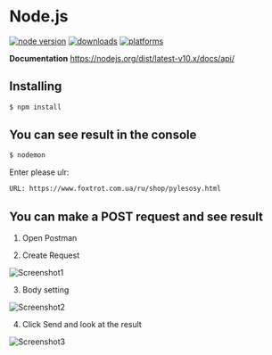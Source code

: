# Node.js

[![node version](https://img.shields.io/badge/node-v3.5.2-green.svg)](https://nodejs.org/uk/)
[![downloads](https://img.shields.io/badge/downloads-1.9M%2FY-brightgreen.svg)](https://npm-stat.com/charts.html?package=node&from=2017-12-24&to=2018-12-24)
[![platforms](https://img.shields.io/powershellgallery/p/:packageName.svg)]()

**Documentation** https://nodejs.org/dist/latest-v10.x/docs/api/

## Installing

```bash
$ npm install 
```

## You can see result in the console

```bash
$ nodemon 
```
Enter please ulr:

```bash
URL: https://www.foxtrot.com.ua/ru/shop/pylesosy.html
```

## You can make a POST request and see result

1) Open Postman

2) Create Request

![Screenshot1](https://github.com/AndriiDev96/work_with_dom_Node.js/img/Screenshot1.png)

3) Body setting

![Screenshot2](https://github.com/AndriiDev96/work_with_dom_Node.js/img/Screenshot2.png)

4) Click Send and look at the result 

![Screenshot3](https://github.com/AndriiDev96/work_with_dom_Node.js/img/Screenshot3.png)